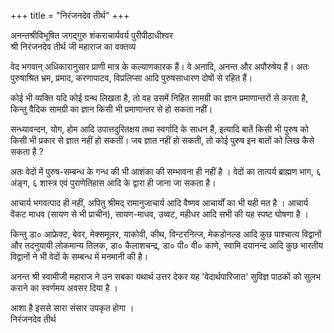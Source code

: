 +++
title = "निरंजनदेव तीर्थ"
+++

अनन्तश्रीविभूषित जगद्गुरु शंकराचार्यवर्य पुरीपीठाधीश्वर  
श्री निरंजनदेव तीर्थ जी महाराज का वक्तव्य

वेद भगवान् अधिकारानुसार प्राणी मात्र के कल्याणकारक हैं। वे अनादि, अनन्त और अपौरुषेय हैं। अतः पुरुषाश्रित भ्रम, प्रमाद, करणापाटव, विप्रलिप्सा आदि पुरुषसाधारण दोषों से रहित हैं। 

कोई भी व्यक्ति यदि कोई ग्रन्थ लिखता है, तो वह उसमें निहित सामग्री का ज्ञान प्रमाणान्तरों से करता है, किन्तु वैदिक सामग्री का ज्ञान किसी भी प्रमाणान्तर से हो सकता नहीं। 

सन्ध्यावन्दन, योग, होम आदि उपात्तदुरितक्षय तथा स्वर्गादि के साधन हैं, इत्यादि बातें किसी भी पुरुष को किसी भी प्रकार से ज्ञात नहीं हो सकतीं। जब ज्ञात नहीं हो सकती, तो कोई पुरुष इन बातों को लिख कैसे सकता है ? 

अतः वेदों में पुरुष-सम्बन्ध के गन्ध की भी आशंका की सम्भावना ही नहीं है । वेदों का तात्पर्य ब्राह्मण भाग, ६ अंङ्ग, ६ शास्त्र एवं पुराणेतिहास आदि के द्वारा ही जाना जा सकता है। 

आचार्य भगवत्पाद ही नहीं, अपितु श्रीमद् रामानुजाचार्य आदि वैष्णव आचार्यों का भी यही मत है । आचार्य वेंकट माधव (सायण से भी प्राचीन), सायण-माधव, उव्वट, महीधर आदि सभी की यह स्पष्ट घोषणा है । 

किन्तु डा० आफ्रेक्ट, बेवर, मेक्समूलर, याकोवी, कीथ, विन्टरनित्ज, मेकडोनल्ड आदि कुछ पाश्चात्य विद्वानों और तदनुयायी लोकमान्य तिलक, डा० कैलाशचन्द्र, डा० पी० वी० काणे, स्वामि दयानन्द आदि कुछ भारतीय विद्वानों ने भी वेदों के सम्बन्ध में मनमानी की है।

अनन्त श्री स्वामीजी महाराज ने उन सबका यथार्थ उत्तर देकर यह 'वेदार्थपारिजात' सुविज्ञ पाठकों को सुलभ कराने का स्वर्णमय अवसर दिया है ।

आशा है इससे सारा संसार उपकृत होगा ।  
निरंजनदेव तीर्थ
